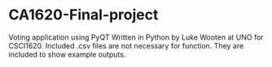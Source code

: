 # CA1620-Final-project
Voting application using PyQT
Written in Python by Luke Wooten at UNO for CSCI1620.
Included .csv files are not necessary for function. They are included to show example outputs.
